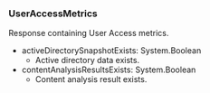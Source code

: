 ### UserAccessMetrics
Response containing User Access metrics.

- activeDirectorySnapshotExists: System.Boolean
  - Active directory data exists.
- contentAnalysisResultsExists: System.Boolean
  - Content analysis result exists.

